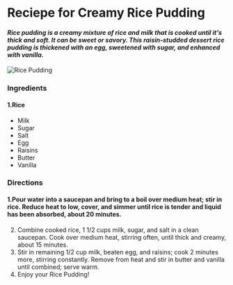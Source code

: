 # Reciepe for Creamy Rice Pudding
#### *Rice pudding is a creamy mixture of rice and milk that is cooked until it's thick and soft. It can be sweet or savory. This raisin-studded dessert rice pudding is thickened with an egg, sweetened with sugar, and enhanced with vanilla.*
![Rice Pudding](https://www.momontimeout.com/wp-content/uploads/2021/08/rice-pudding-title.jpeg)
### Ingredients
#### 1.Rice
- Milk
- Sugar
- Salt
- Egg
- Raisins
- Butter
- Vanilla
### Directions
#### 1.Pour water into a saucepan and bring to a boil over medium heat; stir in rice. Reduce heat to low, cover, and simmer until rice is tender and liquid has been absorbed, about 20 minutes.
2. Combine cooked rice, 1 1/2 cups milk, sugar, and salt in a clean saucepan. Cook over medium heat, stirring often, until thick and creamy, about 15 minutes.
3. Stir in remaining 1/2 cup milk, beaten egg, and raisins; cook 2 minutes more, stirring constantly. Remove from heat and stir in butter and vanilla until combined; serve warm.
4. Enjoy your Rice Pudding!